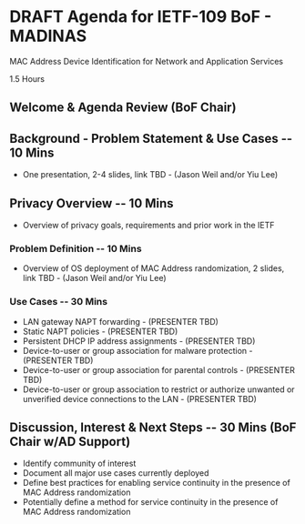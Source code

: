 # DRAFT Agenda for IETF-109 BoF - MADINAS
MAC Address Device Identification for Network and Application Services

1.5 Hours

## Welcome & Agenda Review (BoF Chair)

## Background - Problem Statement & Use Cases -- 10 Mins
- One presentation, 2-4 slides, link TBD - (Jason Weil and/or Yiu Lee)

## Privacy Overview -- 10 Mins
- Overview of privacy goals, requirements and prior work in the IETF

### Problem Definition -- 10 Mins
- Overview of OS deployment of MAC Address randomization, 2 slides, link TBD - (Jason Weil and/or Yiu Lee)

### Use Cases -- 30 Mins
- LAN gateway NAPT forwarding - (PRESENTER TBD)
- Static NAPT policies - (PRESENTER TBD)
- Persistent DHCP IP address assignments - (PRESENTER TBD)
- Device-to-user or group association for malware protection - (PRESENTER TBD)
- Device-to-user or group association for parental controls - (PRESENTER TBD)
- Device-to-user or group association to restrict or authorize unwanted or unverified device connections to the LAN - (PRESENTER TBD)

## Discussion, Interest & Next Steps -- 30 Mins (BoF Chair w/AD Support)
- Identify community of interest 
- Document all major use cases currently deployed
- Define best practices for enabling service continuity in the presence of MAC Address randomization
- Potentially define a method for service continuity in the presence of MAC Address randomization
